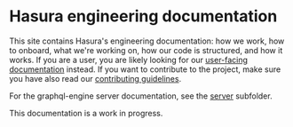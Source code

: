 # Hasura engineering documentation

This site contains Hasura's engineering documentation: how we work, how to
onboard, what we're working on, how our code is structured, and how it works. If
you are a user, you are likely looking for our [user-facing
documentation](https://hasura.io/docs/latest/graphql/core/index.html)
instead. If you want to contribute to the project, make sure you have also read
our [contributing
guidelines](https://github.com/hasura/graphql-engine/blob/master/CONTRIBUTING.md).

For the graphql-engine server documentation, see the [server](server) subfolder.

This documentation is a work in progress.
